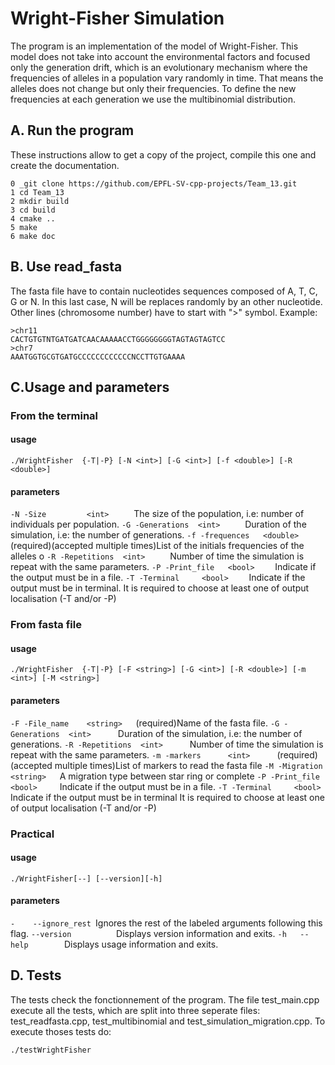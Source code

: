 # Wright-Fisher Simulation
The program is an implementation of the model of Wright-Fisher. This model does not take into account the environmental factors and focused only the generation drift, which is an evolutionary mechanism where the frequencies of alleles in a population vary randomly in time. That means the alleles does not change but only their frequencies. To define the new frequencies at each generation we use the multibinomial distribution.

## A. Run the program
These instructions allow to get a copy of the project, compile this one and create the documentation. 
```
0 _git clone https://github.com/EPFL-SV-cpp-projects/Team_13.git   
1 cd Team_13  
2 mkdir build   
3 cd build   
4 cmake ..  
5 make  
6 make doc  
```

## B. Use read_fasta
The fasta file have to contain nucleotides sequences composed of A, T, C, G or N. In this last case, N will be replaces randomly by an other nucleotide. Other lines (chromosome number) have to start with ">" symbol.
Example:
```
>chr11 
CACTGTGTNTGATGATCAACAAAAACCTGGGGGGGGTAGTAGTAGTCC
>chr7 
AAATGGTGCGTGATGCCCCCCCCCCCCNCCTTGTGAAAA
```

## C.Usage and parameters

### From the terminal
#### usage
``` ./WrightFisher  {-T|-P} [-N <int>] [-G <int>] [-f <double>] [-R <double>] ```
#### parameters
```-N -Size         <int>     ``` The size of the population, i.e:  number of individuals per population.
```-G -Generations  <int>     ``` Duration of the simulation, i.e: the number of generations.
```-f -frequences   <double>  ``` (required)(accepted multiple times)List of the initials frequencies of the alleles o
```-R -Repetitions  <int>     ``` Number of time the simulation is repeat with the same parameters. 
```-P -Print_file   <bool>    ``` Indicate if the output must be in a file. 
```-T -Terminal     <bool>    ``` Indicate if the output must be in terminal.
It is required to choose at least one of output localisation (-T and/or -P)

### From fasta file
#### usage 
```./WrightFisher  {-T|-P} [-F <string>] [-G <int>] [-R <double>] [-m <int>] [-M <string>]```
#### parameters
```-F -File_name    <string>   ```(required)Name of the fasta file.
```-G -Generations  <int>      ```Duration of the simulation, i.e: the number of generations.
```-R -Repetitions  <int>      ```Number of time the simulation is repeat with the same parameters. 
```-m -markers      <int>      ```(required)(accepted multiple times)List of markers to read the fasta file
```-M -Migration    <string>   ```A migration type between star ring or complete
```-P -Print_file   <bool>     ```Indicate if the output must be in a file.
```-T -Terminal     <bool>     ```Indicate if the output must be in terminal
It is required to choose at least one of output localisation (-T and/or -P)

### Practical
#### usage 
```./WrightFisher[--] [--version][-h]```
#### parameters
```-    --ignore_rest ```Ignores the rest of the labeled arguments following this flag.
```--version          ```Displays version information and exits.
```-h   --help        ```Displays usage information and exits.

## D. Tests
The tests check the fonctionnement of the program. The file test_main.cpp  execute all the tests, which are split into three seperate files: test_readfasta.cpp, test_multibinomial and test_simulation_migration.cpp. To execute thoses tests do:

```./testWrightFisher```
